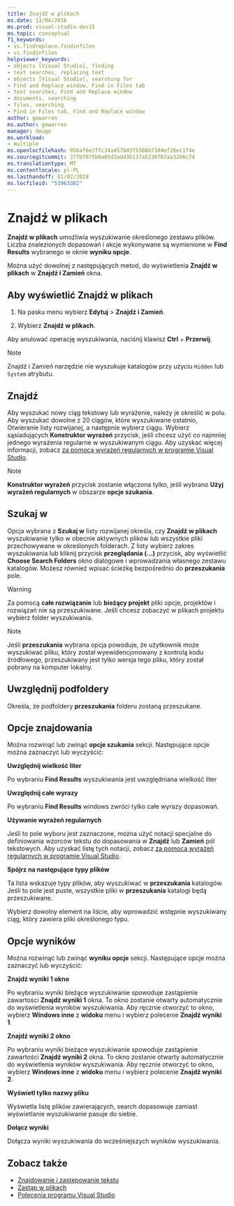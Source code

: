 ```yaml
---
title: Znajdź w plikach
ms.date: 11/04/2016
ms.prod: visual-studio-dev15
ms.topic: conceptual
f1_keywords:
- vs.findreplace.findinfiles
- vs.findinfiles
helpviewer_keywords:
- objects [Visual Studio], finding
- text searches, replacing text
- objects [Visual Studio], searching for
- Find and Replace window, Find in Files tab
- text searches, Find and Replace window
- documents, searching
- files, searching
- Find in Files tab, Find and Replace window
author: gewarren
ms.author: gewarren
manager: douge
ms.workload:
- multiple
ms.openlocfilehash: 956af6e2ffc34a457bd3f5308b7104ef26ec1f4e
ms.sourcegitcommit: 37fb7075b0a65d2add3b137a5230767aa3266c74
ms.translationtype: MT
ms.contentlocale: pl-PL
ms.lasthandoff: 01/02/2019
ms.locfileid: "53963382"
---
```

# <a name="find-in-files"></a>Znajdź w plikach

**Znajdź w plikach** umożliwia wyszukiwanie określonego zestawu plików. Liczba znalezionych dopasowań i akcje wykonywane są wymienione w **Find Results** wybranego w oknie **wyniku opcje**.

Można użyć dowolnej z następujących metod, do wyświetlenia **Znajdź w plikach** w **Znajdź i Zamień** okna.

## <a name="to-display-find-in-files"></a>Aby wyświetlić Znajdź w plikach

1. Na pasku menu wybierz **Edytuj** > **Znajdź i Zamień**.

1. Wybierz **Znajdź w plikach**.

Aby anulować operację wyszukiwania, naciśnij klawisz **Ctrl** + **Przerwij**.

> [!NOTE]
> Znajdź i Zamień narzędzie nie wyszukuje katalogów przy użyciu `Hidden` lub `System` atrybutu.

## <a name="find-what"></a>Znajdź

Aby wyszukać nowy ciąg tekstowy lub wyrażenie, należy je określić w polu. Aby wyszukać dowolne z 20 ciągów, które wyszukiwane ostatnio, Otwieranie listy rozwijanej, a następnie wybierz ciągu. Wybierz sąsiadujących **Konstruktor wyrażeń** przycisk, jeśli chcesz użyć co najmniej jednego wyrażenia regularne w wyszukiwanym ciągu. Aby uzyskać więcej informacji, zobacz [za pomocą wyrażeń regularnych w programie Visual Studio](../ide/using-regular-expressions-in-visual-studio.md).

> [!NOTE]
> **Konstruktor wyrażeń** przycisk zostanie włączona tylko, jeśli wybrano **Użyj wyrażeń regularnych** w obszarze **opcje szukania**.

## <a name="look-in"></a>Szukaj w

Opcja wybrana z **Szukaj w** listy rozwijanej określa, czy **Znajdź w plikach** wyszukiwanie tylko w obecnie aktywnych plików lub wszystkie pliki przechowywane w określonych folderach. Z listy wybierz zakres wyszukiwania lub kliknij przycisk **przeglądania (...)**  przycisk, aby wyświetlić **Choose Search Folders** okno dialogowe i wprowadzania własnego zestawu katalogów. Możesz również wpisać ścieżkę bezpośrednio do **przeszukania** pole.

> [!WARNING]
> Za pomocą **całe rozwiązanie** lub **bieżący projekt** pliki opcje, projektów i rozwiązań nie są przeszukiwane. Jeśli chcesz zobaczyć w plikach projektu wybierz folder wyszukiwania.

> [!NOTE]
> Jeśli **przeszukania** wybrana opcja powoduje, że użytkownik może wyszukiwać pliku, który został wyewidencjonowany z kontrolą kodu źródłowego, przeszukiwany jest tylko wersja tego pliku, który został pobrany na komputer lokalny.

## <a name="include-subfolders"></a>Uwzględnij podfoldery

Określa, że podfoldery **przeszukania** folderu zostaną przeszukane.

## <a name="find-options"></a>Opcje znajdowania

Można rozwinąć lub zwinąć **opcje szukania** sekcji. Następujące opcje można zaznaczyć lub wyczyścić:

**Uwzględnij wielkość liter**

Po wybraniu **Find Results** wyszukiwania jest uwzględniana wielkość liter

**Uwzględnij całe wyrazy**

Po wybraniu **Find Results** windows zwróci tylko całe wyrazy dopasowań.

**Używanie wyrażeń regularnych**

Jeśli to pole wyboru jest zaznaczone, można użyć notacji specjalne do definiowania wzorców tekstu do dopasowania w **Znajdź** lub **Zamień** pól tekstowych. Aby uzyskać listę tych notacji, zobacz [za pomocą wyrażeń regularnych w programie Visual Studio](../ide/using-regular-expressions-in-visual-studio.md).

**Spójrz na następujące typy plików**

Ta lista wskazuje typy plików, aby wyszukiwać w **przeszukania** katalogów. Jeśli to pole jest puste, wszystkie pliki w **przeszukania** katalogi będą przeszukiwane.

Wybierz dowolny element na liście, aby wprowadzić wstępnie wyszukiwany ciąg, który zawiera pliki określonego typu.

## <a name="result-options"></a>Opcje wyników

Można rozwinąć lub zwinąć **wyniku opcje** sekcji. Następujące opcje można zaznaczyć lub wyczyścić:

**Znajdź wyniki 1 okno**

Po wybraniu wyniki bieżące wyszukiwanie spowoduje zastąpienie zawartości **Znajdź wyniki 1** okna. To okno zostanie otwarty automatycznie do wyświetlenia wyników wyszukiwania. Aby ręcznie otworzyć to okno, wybierz **Windows inne** z **widoku** menu i wybierz polecenie **Znajdź wyniki 1**.

**Znajdź wyniki 2 okno**

Po wybraniu wyniki bieżące wyszukiwanie spowoduje zastąpienie zawartości **Znajdź wyniki 2** okna. To okno zostanie otwarty automatycznie do wyświetlenia wyników wyszukiwania. Aby ręcznie otworzyć to okno, wybierz **Windows inne** z **widoku** menu i wybierz polecenie **Znajdź wyniki 2**.

**Wyświetl tylko nazwy pliku**

Wyświetla listę plików zawierających, search dopasowuje zamiast wyświetlanie wyszukiwanie pasuje do siebie.

**Dołącz wyniki**

Dołącza wyniki wyszukiwania do wcześniejszych wyników wyszukiwania.

## <a name="see-also"></a>Zobacz także

- [Znajdowanie i zastępowanie tekstu](../ide/finding-and-replacing-text.md)
- [Zastąp w plikach](../ide/replace-in-files.md)
- [Polecenia programu Visual Studio](../ide/reference/visual-studio-commands.md)